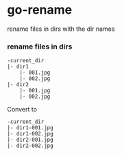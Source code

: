 # go-rename
rename files in dirs with the dir names


### rename files in dirs

```
-current_dir
|- dir1
    |- 001.jpg
    |- 002.jpg
|- dir2
    |- 001.jpg
    |- 002.jpg
```

Convert to

```
-current_dir
|- dir1-001.jpg
|- dir1-002.jpg
|- dir2-001.jpg
|- dir2-002.jpg
```
